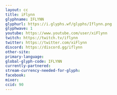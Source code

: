 ```yaml
---
layout: cc
title: iFlynn
glyphname: IFLYNN
glyphurl: https://i.glyphs.wf/glyphs/Iflynn.png
glyphwave: 1
youtube: https://www.youtube.com/user/xiFlynn
twitch: https://twitch.tv/iflynn
twitter: https://twitter.com/xiFlynn
discord: https://discord.gg/iflynn
other-site: 
primary-language: 
global-glyph-code: IFLYNN
currently-partnered: 
stream-currency-needed-for-glyph: 
facebook: 
mixer: 
ccid: 90
---
```


